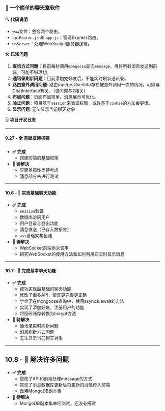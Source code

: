 ### 🚀 一个简单的聊天室软件

🔍 **代码说明**
- `www`文件：整合两个路由。
- `apiRouter.js` 和 `app.js`：管理Express路由。
- `wsServer`：处理WebSocket服务器逻辑。

🛠 **已知问题**
1. **查询方式问题**：目前每秒调用`mongoose`查询`message`，再将所有消息发送到前端，可能不够理想。
2. **通讯录刷新问题**：目前添加完好友后，不能实时刷新通讯录。
3. **路由意外调用问题**: 路由/api/getUserInfo存在被意外调用一次的情况。可能与ChatInterface有关。（该问题与2相关）
4. **布局问题**：页面布局简单，消息展示可优化。
5. **验证问题**：项目基于`session`来验证权限，或许基于`cookie`的方法会更佳。
6. **显示问题**: 无法显示当前聊天对象

🗓 **项目开发日志**

---

#### 9.27 - 🛠 基础框架搭建
- **✅ 完成**
    - 搭建前端的基础框架
- **🚧 待解决**
    - 界面美观性尚待考虑
    - 消息部分未进行测试

---

#### 10.6 - 📡 实现基础聊天功能
- **✅ 完成**
    - `session`验证
    - 数据库访问用户
    - 用户登录与登出功能
    - 消息发送（已存入数据库）
    - `wss`基础架构搭建
- **🚧 待解决**
    - WebSocket前端尚未调用
    - 研究WebSocket的使用方法和如何利用它实时显示消息

---

#### 10.7 - 🎉 完成基本聊天功能
- **✅ 完成**
    - 成功实现最基础的聊天功能
    - 修改了很多API，使其更完善更正确
    - 学会了在mongoose查询中，使用async和await的方法
    - 实现了添加好友，注册用户的功能
    - 将密码储存转换为bcrypt方法
- **🚧 待解决**
    - 通讯录实时刷新问题
    - 消息刷新方式问题
    - 无法显示当前聊天对象

---

## 10.8 - 🚩 解决许多问题
- **✅ 完成**
    - 更改了API和前端处理message的方式
    - 实现了消息数据库更新后将更新的消息传入前端
    - 改用MongoDB副本集
- **🚧 待解决**
    - MongoDB副本集未经测试，还没有搭建